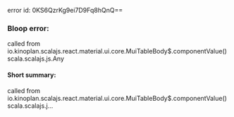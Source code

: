 error id: 0KS6QzrKg9ei7D9Fq8hQnQ==
### Bloop error:

called from io.kinoplan.scalajs.react.material.ui.core.MuiTableBody$.componentValue()scala.scalajs.js.Any
#### Short summary: 

called from io.kinoplan.scalajs.react.material.ui.core.MuiTableBody$.componentValue()scala.scalajs.j...